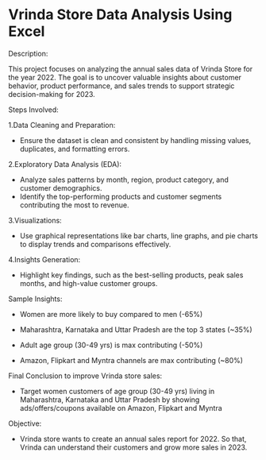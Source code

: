 # Vrinda Store Data Analysis Using Excel

Description:

This project focuses on analyzing the annual sales data of Vrinda Store for the year 2022. The goal is to uncover valuable insights about customer behavior, product performance, and sales trends to support strategic decision-making for 2023.

Steps Involved:

1.Data Cleaning and Preparation:

- Ensure the dataset is clean and consistent by handling missing values, duplicates, and formatting errors.

2.Exploratory Data Analysis (EDA):

- Analyze sales patterns by month, region, product category, and customer demographics.
- Identify the top-performing products and customer segments contributing the most to revenue.

3.Visualizations:

- Use graphical representations like bar charts, line graphs, and pie charts to display trends and comparisons effectively.

4.Insights Generation:

- Highlight key findings, such as the best-selling products, peak sales months, and high-value customer groups.

Sample Insights:

- Women are more likely to buy compared to men (-65%)

- Maharashtra, Karnataka and Uttar Pradesh are the top 3 states (~35%)

- Adult age group (30-49 yrs) is max contributing (-50%)

- Amazon, Flipkart and Myntra channels are max contributing (~80%)

Final Conclusion to improve Vrinda store sales:

- Target women customers of age group (30-49 yrs) living in Maharashtra, Karnataka and Uttar Pradesh by showing ads/offers/coupons available on Amazon, Flipkart and Myntra

Objective:

- Vrinda store wants to create an annual sales report for 2022. So that, Vrinda can understand their customers and grow more sales in 2023.
